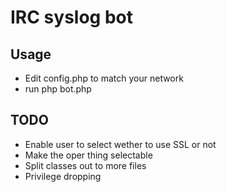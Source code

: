 IRC syslog bot
==============

Usage
-----

* Edit config.php to match your network
* run php bot.php


TODO
----
* Enable user to select wether to use SSL or not
* Make the oper thing selectable
* Split classes out to more files
* Privilege dropping

